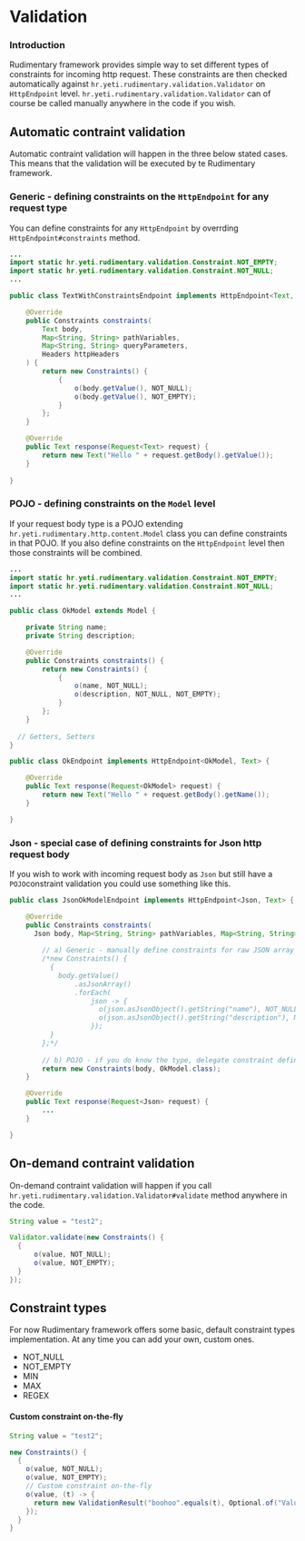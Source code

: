 # Validation

### Introduction
Rudimentary framework provides simple way to set different types of constraints for incoming http request. These constraints are then checked automatically against `hr.yeti.rudimentary.validation.Validator` on `HttpEndpoint` level. `hr.yeti.rudimentary.validation.Validator` can of course be called manually anywhere in the code if you wish.

## Automatic contraint validation
Automatic contraint validation will happen in the three below stated cases. This means that the validation will be executed by te Rudimentary framework.

### Generic - defining constraints on the `HttpEndpoint` for any request type
You can define constraints for any `HttpEndpoint` by overrding `HttpEndpoint#constraints` method.
```java
...
import static hr.yeti.rudimentary.validation.Constraint.NOT_EMPTY;
import static hr.yeti.rudimentary.validation.Constraint.NOT_NULL;
...

public class TextWithConstraintsEndpoint implements HttpEndpoint<Text, Text> {

    @Override
    public Constraints constraints(
        Text body,
        Map<String, String> pathVariables,
        Map<String, String> queryParameters,
        Headers httpHeaders
    ) {
        return new Constraints() {
            {
                o(body.getValue(), NOT_NULL);
                o(body.getValue(), NOT_EMPTY);
            }
        };
    }

    @Override
    public Text response(Request<Text> request) {
        return new Text("Hello " + request.getBody().getValue());
    }
    
}
```
### POJO - defining constraints on the `Model` level 
If your request body type is a POJO extending `hr.yeti.rudimentary.http.content.Model` class you can define constraints in that POJO. If you also define constraints on the `HttpEndpoint` level then those constraints will be combined.
```java
...
import static hr.yeti.rudimentary.validation.Constraint.NOT_EMPTY;
import static hr.yeti.rudimentary.validation.Constraint.NOT_NULL;
...

public class OkModel extends Model {

    private String name;
    private String description;

    @Override
    public Constraints constraints() {
        return new Constraints() {
            {
                o(name, NOT_NULL);
                o(description, NOT_NULL, NOT_EMPTY);
            }
        };
    }
  
  // Getters, Setters
}
```
```java
public class OkEndpoint implements HttpEndpoint<OkModel, Text> {

    @Override
    public Text response(Request<OkModel> request) {
        return new Text("Hello " + request.getBody().getName());
    }

}
```
### Json - special case of defining constraints for Json http request body
If you wish to work with incoming request body as `Json` but still have a `POJO`constraint validation you could use something like this.
```java
public class JsonOkModelEndpoint implements HttpEndpoint<Json, Text> {

    @Override
    public Constraints constraints(
      Json body, Map<String, String> pathVariables, Map<String, String> queryParameters, Headers httpHeaders) {
        
        // a) Generic - manually define constraints for raw JSON array (or JSON object) if you do not know a type
        /*new Constraints() {
          {
            body.getValue()
                .asJsonArray()
                .forEach(
                    json -> {
                      o(json.asJsonObject().getString("name"), NOT_NULL);
                      o(json.asJsonObject().getString("description"), NOT_NULL);
                    });
          }
        };*/
        
        // b) POJO - if you do know the type, delegate constraint definitions to Model and use it like this
        return new Constraints(body, OkModel.class);
    }

    @Override
    public Text response(Request<Json> request) {
        ...
    }

}
```

## On-demand contraint validation
On-demand contraint validation will happen if you call `hr.yeti.rudimentary.validation.Validator#validate` method anywhere in the code.
```java
String value = "test2";

Validator.validate(new Constraints() {
  {
      o(value, NOT_NULL);
      o(value, NOT_EMPTY);
  }
});
```
## Constraint types
For now Rudimentary framework offers some basic, default constraint types implementation.
At any time you can add your own, custom ones.

* NOT_NULL
* NOT_EMPTY
* MIN
* MAX
* REGEX

#### Custom constraint on-the-fly
```java
String value = "test2";

new Constraints() {
  {
    o(value, NOT_NULL);
    o(value, NOT_EMPTY);
    // Custom constraint on-the-fly
    o(value, (t) -> {
      return new ValidationResult("boohoo".equals(t), Optional.of("Value is not boohoo."));
    });
  }
}
```


